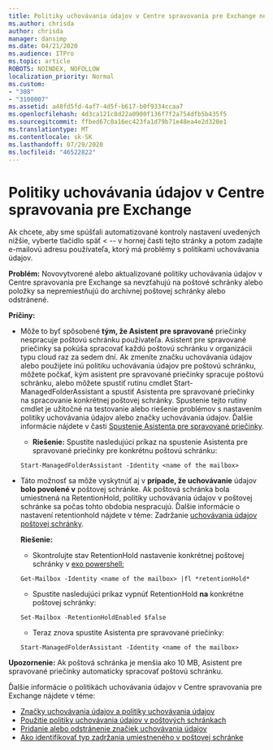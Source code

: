 ```yaml
---
title: Politiky uchovávania údajov v Centre spravovania pre Exchange nefunguje
ms.author: chrisda
author: chrisda
manager: dansimp
ms.date: 04/21/2020
ms.audience: ITPro
ms.topic: article
ROBOTS: NOINDEX, NOFOLLOW
localization_priority: Normal
ms.custom:
- "308"
- "3100007"
ms.assetid: a48fd5fd-4af7-4d5f-b617-b0f9334ccaa7
ms.openlocfilehash: 4d3ca121c8d22a0900f136f7f2a754dfb5b435f5
ms.sourcegitcommit: ffbed67c0a16ec423fa1d79b71e48ea4e2d320e1
ms.translationtype: MT
ms.contentlocale: sk-SK
ms.lasthandoff: 07/29/2020
ms.locfileid: "46522822"
---
```

# <a name="retention-policies-in-exchange-admin-center"></a>Politiky uchovávania údajov v Centre spravovania pre Exchange

Ak chcete, aby sme spúšťali automatizované kontroly nastavení uvedených nižšie, vyberte tlačidlo späť < -- v hornej časti tejto stránky a potom zadajte e-mailovú adresu používateľa, ktorý má problémy s politikami uchovávania údajov.

 **Problém:** Novovytvorené alebo aktualizované politiky uchovávania údajov v Centre spravovania pre Exchange sa nevzťahujú na poštové schránky alebo položky sa nepremiestňujú do archívnej poštovej schránky alebo odstránené. 
  
 **Príčiny:**
  
- Môže to byť spôsobené **tým, že Asistent pre spravované** priečinky nespracuje poštovú schránku používateľa. Asistent pre spravované priečinky sa pokúša spracovať každú poštovú schránku v organizácii typu cloud raz za sedem dní. Ak zmeníte značku uchovávania údajov alebo použijete inú politiku uchovávania údajov pre poštovú schránku, môžete počkať, kým asistent pre spravované priečinky spracuje poštovú schránku, alebo môžete spustiť rutinu cmdlet Start-ManagedFolderAssistant a spustiť Asistenta pre spravované priečinky na spracovanie konkrétnej poštovej schránky. Spustenie tejto rutiny cmdlet je užitočné na testovanie alebo riešenie problémov s nastavením politiky uchovávania údajov alebo značky uchovávania údajov. Ďalšie informácie nájdete v časti [Spustenie Asistenta pre spravované priečinky](https://msdn.microsoft.com/library/gg271153%28v=exchsrvcs.149%29.aspx#managedfolderassist).
    
  - **Riešenie:** Spustite nasledujúci príkaz na spustenie Asistenta pre spravované priečinky pre konkrétnu poštovú schránku:
    
  ```
  Start-ManagedFolderAssistant -Identity <name of the mailbox>
  ```

- Táto možnosť sa môže vyskytnúť aj v **prípade, že uchovávanie** údajov **bolo povolené v** poštovej schránke. Ak poštová schránka bola umiestnená na RetentionHold, politiky uchovávania údajov v poštovej schránke sa počas tohto obdobia nespracujú. Ďalšie informácie o nastavení retentionhold nájdete v téme: Zadržanie [uchovávania údajov poštovej schránky](https://docs.microsoft.com/exchange/security-and-compliance/messaging-records-management/mailbox-retention-hold).
    
    **Riešenie:**
    
  - Skontrolujte stav RetentionHold nastavenie konkrétnej poštovej schránky v [exo powershell:](https://docs.microsoft.com/powershell/exchange/exchange-online/connect-to-exchange-online-powershell/connect-to-exchange-online-powershell?view=exchange-ps)
    
  ```
  Get-Mailbox -Identity <name of the mailbox> |fl *retentionHold*
  ```

  - Spustite nasledujúci príkaz vypnúť RetentionHold **na** konkrétne poštovej schránky:
    
  ```
  Set-Mailbox -RetentionHoldEnabled $false
  ```

  - Teraz znova spustite Asistenta pre spravované priečinky:
    
  ```
  Start-ManagedFolderAssistant -Identity <name of the mailbox>
  ```

 **Upozornenie:** Ak poštová schránka je menšia ako 10 MB, Asistent pre spravované priečinky automaticky spracovať poštovú schránku.
 
Ďalšie informácie o politikách uchovávania údajov v Centre spravovania pre Exchange nájdete v téme:
- [Značky uchovávania údajov a politiky uchovávania údajov](https://docs.microsoft.com/exchange/security-and-compliance/messaging-records-management/retention-tags-and-policies)
- [Použitie politiky uchovávania údajov v poštových schránkach](https://docs.microsoft.com/exchange/security-and-compliance/messaging-records-management/apply-retention-policy)
- [Pridanie alebo odstránenie značiek uchovávania údajov](https://docs.microsoft.com/exchange/security-and-compliance/messaging-records-management/add-or-remove-retention-tags)
- [Ako identifikovať typ zadržania umiestneného v poštovej schránke](https://docs.microsoft.com/microsoft-365/compliance/identify-a-hold-on-an-exchange-online-mailbox)
